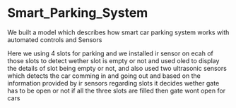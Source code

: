 # Smart_Parking_System
We built a model which describes how smart car parking system works with automated controls and Sensors

Here we using 4 slots for parking and we installed ir sensor on ecah of those slots to detect wether slot is empty or not and used oled to display the details of slot being empty or not, and also used two ultrasonic sensors which detects the car comming in and going out and based on the information provided by ir sensors regarding slots it decides wether gate has to be open or not if all the three slots are filled then gate wont open for cars 
